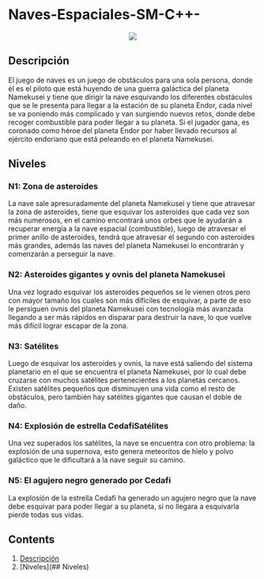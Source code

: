# Naves-Espaciales-SM-C++-

<p align="center">
  <img width="auto" height="auto" src="https://www.google.com/url?sa=i&url=https%3A%2F%2Fwww.forbes.com.mx%2Fforbes-life%2Ftecnologia-nave-espacial-dream-chaser%2F&psig=AOvVaw3O_H2b3wt4pe91Ls_epYCG&ust=1639448541794000&source=images&cd=vfe&ved=0CAsQjRxqFwoTCKjZ2PTb3_QCFQAAAAAdAAAAABAD">
</p>

## Descripción
El juego de naves es un juego de obstáculos para una sola persona, donde él es el piloto que está huyendo de una guerra galáctica del planeta Namekusei y tiene que dirigir la nave esquivando los diferentes obstáculos que se le presenta para llegar a la estación de su planeta Endor, cada nivel se va poniendo más complicado y van surgiendo nuevos retos, donde debe recoger combustible para poder llegar a su planeta. Si el jugador gana, es coronado como héroe del planeta Endor por haber llevado recursos al ejército endoriano que está peleando en el planeta Namekusei.

## Niveles

### N1: Zona de asteroides
La nave sale apresuradamente del planeta  Namekusei y tiene que atravesar la zona de asteroides, tiene que esquivar los asteroides que cada vez son más numerosos, en el camino encontrará unos orbes que le ayudarán a recuperar energía a la nave espacial (combustible), luego de atravesar el primer anillo de asteroides, tendrá que atravesar el segundo con asteroides más grandes, además las naves del planeta Namekusei lo encontrarán y comenzarán a perseguir la nave.

### N2: Asteroides gigantes y ovnis del planeta Namekusei
Una vez logrado esquivar los asteroides pequeños se le vienen otros pero con mayor tamaño los cuales son más difíciles de esquivar, a parte de eso le persiguen ovnis del planeta Namekusei con tecnología más avanzada llegando a ser más rápidos en disparar para destruir la nave, lo que vuelve más difícil lograr escapar de la zona.

### N3: Satélites
Luego de esquivar los asteroides y ovnis, la nave está saliendo del sistema planetario en el que se encuentra el planeta Namekusei, por lo cual debe cruzarse con muchos satélites pertenecientes a los planetas cercanos. Existen satélites pequeños que disminuyen una vida como el resto de obstáculos, pero también hay satélites gigantes que causan el doble de daño. 

### N4: Explosión de estrella CedafiSatélites
Una vez superados los satélites, la nave se encuentra con otro problema: la explosión de una supernova, esto genera meteoritos de hielo y polvo galáctico que le dificultará a la nave seguir su camino.

### N5: El agujero negro generado por Cedafi
La explosión de la estrella Cedafi ha generado un agujero negro que la nave debe esquivar para poder llegar a su planeta, si no llegara a esquivarla pierde todas sus vidas. 

## Contents
1. [Descripción](##Descripción)
2. [Niveles](## Niveles)
